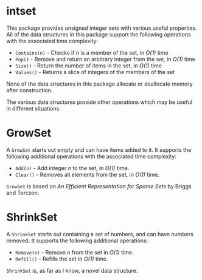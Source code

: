 # intset

This package provides unsigned integer sets with various useful properties.
All of the data structures in this package support the following
operations with the associated time complexity:

- `Contains(n)` - Checks if *n* is a member of the set, in *O(1)* time
- `Pop()`       - Remove and return an arbitrary integer from the set, in *O(1)* time
- `Size()`      - Return the number of items in the set, in *O(1)* time
- `Values()`    - Returns a slice of integers of the members of the set

None of the data structures in this package allocate or deallocate memory
after construction.

The various data structures provide other operations which may be useful
in different situations.

# GrowSet

A `GrowSet` starts out empty and can have items added to it.
It supports the following additional operations with the associated time
complexity:

- `Add(n)`  - Add integer *n* to the set, in *O(1)* time.
- `Clear()` - Removes all elements from the set, in *O(1)* time.

`GrowSet` is based on *An Efficient Representation for Sparse Sets* by Briggs and Torczon.

# ShrinkSet

A `ShrinkSet` starts out containing a set of numbers, and
can have numbers removed. It supports the following additional
operations:

- `Remove(n)` - Remove *n* from the set in *O(1)* time.
- `Refill()` - Refills the set in *O(1)* time.

`ShrinkSet` is, as far as I know, a novel data structure.